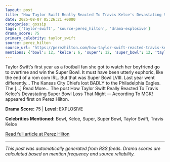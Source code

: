 ```yaml
---
layout: post
title: "How Taylor Swift Really Reacted To Travis Kelce's Devastating Super Bowl Loss That Night -- According To MGK!"
date: 2025-08-07 05:26:21 +0000
categories: gossip
tags: ['taylor-swift', 'source-perez_hilton', 'drama-explosive']
drama_score: 75
primary_celebrity: taylor_swift
source: perez_hilton
source_url: "https://perezhilton.com/how-taylor-swift-reacted-travis-kelce-super-bowl-loss-mgk/"
mentions: {'bowl': 12, 'kelce': 6, 'super': 12, 'super_bowl': 12, 'taylor_swift': 27, 'travis_kelce': 6}
---
```


Taylor Swift&#8216;s first year as a football fan she got to watch her boyfriend go to overtime and win the Super Bowl. It must have been utterly euphoric, like the end of a rom com IRL. But that was Super Bowl LVIII. Last year went differently&#8230; The Kansas City Chiefs lost BADLY to the Philadelphia Eagles. The [...] Read More... The post How Taylor Swift Really Reacted To Travis Kelce&#039;s Devastating Super Bowl Loss That Night -- According To MGK! appeared first on Perez Hilton.

**Drama Score:** 75 | **Level:** EXPLOSIVE

**Celebrities Mentioned:** Bowl, Kelce, Super, Super Bowl, Taylor Swift, Travis Kelce

[Read full article at Perez Hilton](https://perezhilton.com/how-taylor-swift-reacted-travis-kelce-super-bowl-loss-mgk/)

---
*This post was automatically generated from RSS feeds. Drama scores are calculated based on mention frequency and source reliability.*
